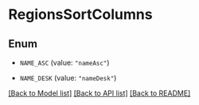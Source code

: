 # RegionsSortColumns

## Enum


* `NAME_ASC` (value: `"nameAsc"`)

* `NAME_DESK` (value: `"nameDesk"`)


[[Back to Model list]](../README.md#documentation-for-models) [[Back to API list]](../README.md#documentation-for-api-endpoints) [[Back to README]](../README.md)


